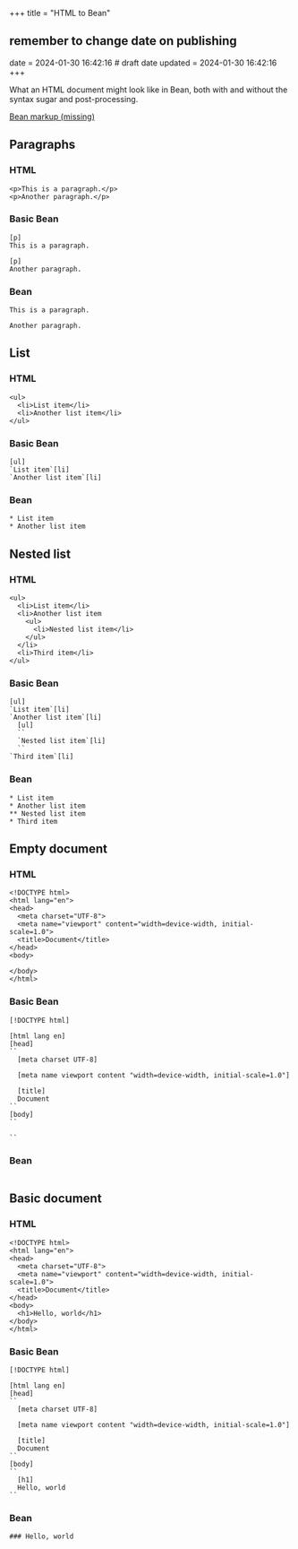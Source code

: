 +++
title = "HTML to Bean"
## remember to change date on publishing
date = 2024-01-30 16:42:16 # draft date
updated = 2024-01-30 16:42:16
+++

What an HTML document might look like in Bean,
both with and without the syntax sugar and post-processing.

[Bean markup (missing)](bean)

## Paragraphs

### HTML

```
<p>This is a paragraph.</p>
<p>Another paragraph.</p>
```

### Basic Bean

```
[p]
This is a paragraph.

[p]
Another paragraph.
```

### Bean

```
This is a paragraph.

Another paragraph.
```

## List

### HTML

```
<ul>
  <li>List item</li>
  <li>Another list item</li>
</ul>
```

### Basic Bean

```
[ul]
`List item`[li]
`Another list item`[li]
```

### Bean

```
* List item
* Another list item
```

## Nested list

### HTML

```
<ul>
  <li>List item</li>
  <li>Another list item
    <ul>
      <li>Nested list item</li>
    </ul>
  </li>
  <li>Third item</li>
</ul>
```

### Basic Bean

```
[ul]
`List item`[li]
`Another list item`[li]
  [ul]
  ``
  `Nested list item`[li]
  ``
`Third item`[li]
```

### Bean

```
* List item
* Another list item
** Nested list item
* Third item
```

## Empty document

### HTML

```
<!DOCTYPE html>
<html lang="en">
<head>
  <meta charset="UTF-8">
  <meta name="viewport" content="width=device-width, initial-scale=1.0">
  <title>Document</title>
</head>
<body>
  
</body>
</html>
```

### Basic Bean

```
[!DOCTYPE html]

[html lang en]
[head]
``
  [meta charset UTF-8]

  [meta name viewport content "width=device-width, initial-scale=1.0"]

  [title]
  Document
``
[body]
``

``
```

### Bean

```
```

## Basic document

### HTML

```
<!DOCTYPE html>
<html lang="en">
<head>
  <meta charset="UTF-8">
  <meta name="viewport" content="width=device-width, initial-scale=1.0">
  <title>Document</title>
</head>
<body>
  <h1>Hello, world</h1>
</body>
</html>
```

### Basic Bean

```
[!DOCTYPE html]

[html lang en]
[head]
``
  [meta charset UTF-8]

  [meta name viewport content "width=device-width, initial-scale=1.0"]

  [title]
  Document
``
[body]
``
  [h1]
  Hello, world
``
```

### Bean

```
### Hello, world
```
